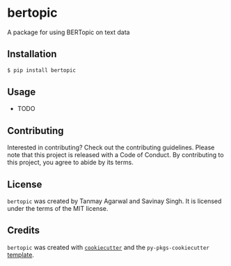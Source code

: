 # bertopic

A package for using BERTopic on text data

## Installation

```bash
$ pip install bertopic
```

## Usage

- TODO

## Contributing

Interested in contributing? Check out the contributing guidelines. Please note that this project is released with a Code of Conduct. By contributing to this project, you agree to abide by its terms.

## License

`bertopic` was created by Tanmay Agarwal and Savinay Singh. It is licensed under the terms of the MIT license.

## Credits

`bertopic` was created with [`cookiecutter`](https://cookiecutter.readthedocs.io/en/latest/) and the `py-pkgs-cookiecutter` [template](https://github.com/py-pkgs/py-pkgs-cookiecutter).

